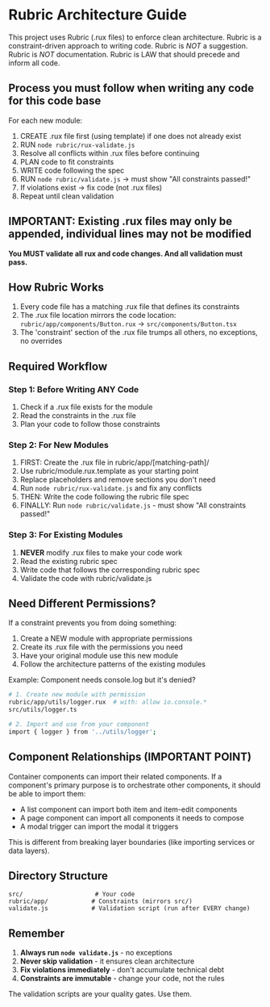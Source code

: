 # Rubric Architecture Guide

This project uses Rubric (.rux files) to enforce clean architecture. Rubric is a constraint-driven approach to writing code. Rubric is *NOT* a suggestion. Rubric is *NOT* documentation. Rubric is LAW that should precede and inform all code. 

## Process you must follow when writing any code for this code base

For each new module:
1. CREATE .rux file first (using template) if one does not already exist
2. RUN `node rubric/rux-validate.js`
3. Resolve all conflicts within .rux files before continuing
4. PLAN code to fit constraints  
5. WRITE code following the spec
6. RUN `node rubric/validate.js` → must show "All constraints passed!"
7. If violations exist → fix code (not .rux files)
8. Repeat until clean validation

## IMPORTANT: Existing .rux files may only be appended, individual lines may not be modified

**You MUST validate all rux and code changes. And all validation must pass.**

## How Rubric Works

1. Every code file has a matching .rux file that defines its constraints
2. The .rux file location mirrors the code location: `rubric/app/components/Button.rux` → `src/components/Button.tsx`
3. The 'constraint' section of the .rux file trumps all others, no exceptions, no overrides

## Required Workflow

### Step 1: Before Writing ANY Code
1. Check if a .rux file exists for the module
2. Read the constraints in the .rux file
3. Plan your code to follow those constraints

### Step 2: For New Modules
1. FIRST: Create the .rux file in rubric/app/[matching-path]/
2. Use rubric/module.rux.template as your starting point
3. Replace placeholders and remove sections you don't need
4. Run `node rubric/rux-validate.js` and fix any conflicts
5. THEN: Write the code following the rubric file spec
6. FINALLY: Run `node rubric/validate.js` - must show "All constraints passed!"

### Step 3: For Existing Modules
1. **NEVER** modify .rux files to make your code work
2. Read the existing rubric spec
3. Write code that follows the corresponding rubric spec
4. Validate the code with rubric/validate.js

## Need Different Permissions?

If a constraint prevents you from doing something:
1. Create a NEW module with appropriate permissions
2. Create its .rux file with the permissions you need
3. Have your original module use this new module
4. Follow the architecture patterns of the existing modules

Example: Component needs console.log but it's denied?
```bash
# 1. Create new module with permission
rubric/app/utils/logger.rux  # with: allow io.console.*
src/utils/logger.ts

# 2. Import and use from your component
import { logger } from '../utils/logger';
```

## Component Relationships (IMPORTANT POINT)
Container components can import their related components. If a component's primary purpose is to orchestrate other components, it should be able to import them:

- A list component can import both item and item-edit components
- A page component can import all components it needs to compose
- A modal trigger can import the modal it triggers

This is different from breaking layer boundaries (like importing services or data layers).

## Directory Structure
```
src/                    # Your code
rubric/app/            # Constraints (mirrors src/)
validate.js            # Validation script (run after EVERY change)
```

## Remember

1. **Always run `node validate.js`** - no exceptions
2. **Never skip validation** - it ensures clean architecture
3. **Fix violations immediately** - don't accumulate technical debt
4. **Constraints are immutable** - change your code, not the rules

The validation scripts are your quality gates. Use them.